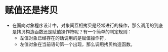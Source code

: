 # 赋值还是拷贝

+ 在面向对象程序设计中，对象间互相拷贝是经常进行的操作，那么调用的到底是拷贝构造函数还是赋值操作符呢？有一个简单的判定规则：
  + 左值对象已经存在的话调用的是赋值操作符，
  + 左值对象在当前语句第一个出现，那么调用拷贝构造函数。


